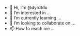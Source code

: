 - 👋 Hi, I’m @dyrdtdu
- 👀 I’m interested in ...
- 🌱 I’m currently learning ...
- 💞️ I’m looking to collaborate on ...
- 📫 How to reach me ...

<!---
dyrdtdu/dyrdtdu is a ✨ special ✨ repository because its `README.md` (this file) appears on your GitHub profile.
You can click the Preview link to take a look at your changes.
--->

